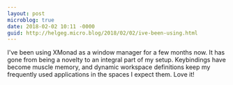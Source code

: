 ```yaml
---
layout: post
microblog: true
date: 2018-02-02 10:11 -0000
guid: http://helgeg.micro.blog/2018/02/02/ive-been-using.html
---
```

I've been using XMonad as a window manager for a few months now. It has gone from being a novelty to an integral part of my setup. Keybindings have become muscle memory, and dynamic workspace definitions keep my frequently used applications in the spaces I expect them. Love it!
